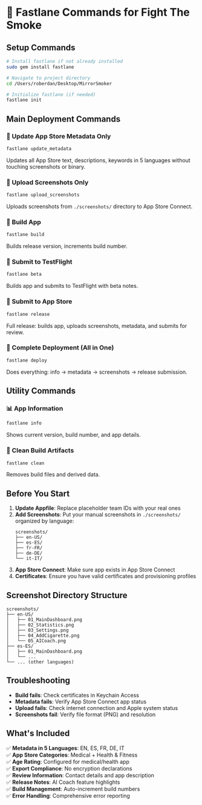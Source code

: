 # 🚀 Fastlane Commands for Fight The Smoke

## Setup Commands

```bash
# Install fastlane if not already installed
sudo gem install fastlane

# Navigate to project directory
cd /Users/roberdan/Desktop/MirrorSmoker

# Initialize fastlane (if needed)
fastlane init
```

## Main Deployment Commands

### 📝 Update App Store Metadata Only
```bash
fastlane update_metadata
```
Updates all App Store text, descriptions, keywords in 5 languages without touching screenshots or binary.

### 📱 Upload Screenshots Only  
```bash
fastlane upload_screenshots
```
Uploads screenshots from `./screenshots/` directory to App Store Connect.

### 🔨 Build App
```bash
fastlane build
```
Builds release version, increments build number.

### 🚀 Submit to TestFlight
```bash
fastlane beta
```
Builds app and submits to TestFlight with beta notes.

### 🏪 Submit to App Store
```bash
fastlane release
```
Full release: builds app, uploads screenshots, metadata, and submits for review.

### 🔄 Complete Deployment (All in One)
```bash
fastlane deploy
```
Does everything: info → metadata → screenshots → release submission.

## Utility Commands

### 📊 App Information
```bash
fastlane info
```
Shows current version, build number, and app details.

### 🧹 Clean Build Artifacts
```bash
fastlane clean
```
Removes build files and derived data.

## Before You Start

1. **Update Appfile**: Replace placeholder team IDs with your real ones
2. **Add Screenshots**: Put your manual screenshots in `./screenshots/` organized by language:
   ```
   screenshots/
   ├── en-US/
   ├── es-ES/
   ├── fr-FR/
   ├── de-DE/
   └── it-IT/
   ```
3. **App Store Connect**: Make sure app exists in App Store Connect
4. **Certificates**: Ensure you have valid certificates and provisioning profiles

## Screenshot Directory Structure

```
screenshots/
├── en-US/
│   ├── 01_MainDashboard.png
│   ├── 02_Statistics.png
│   ├── 03_Settings.png
│   ├── 04_AddCigarette.png
│   └── 05_AICoach.png
├── es-ES/
│   ├── 01_MainDashboard.png
│   └── ...
└── ... (other languages)
```

## Troubleshooting

- **Build fails**: Check certificates in Keychain Access
- **Metadata fails**: Verify App Store Connect app status
- **Upload fails**: Check internet connection and Apple system status
- **Screenshots fail**: Verify file format (PNG) and resolution

## What's Included

✅ **Metadata in 5 Languages**: EN, ES, FR, DE, IT  
✅ **App Store Categories**: Medical + Health & Fitness  
✅ **Age Rating**: Configured for medical/health app  
✅ **Export Compliance**: No encryption declarations  
✅ **Review Information**: Contact details and app description  
✅ **Release Notes**: AI Coach feature highlights  
✅ **Build Management**: Auto-increment build numbers  
✅ **Error Handling**: Comprehensive error reporting